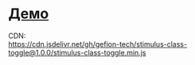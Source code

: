 # [Демо](https://jsfiddle.net/6y6eH4uk/h64qju8d/)

CDN:   
https://cdn.jsdelivr.net/gh/gefion-tech/stimulus-class-toggle@1.0.0/stimulus-class-toggle.min.js
